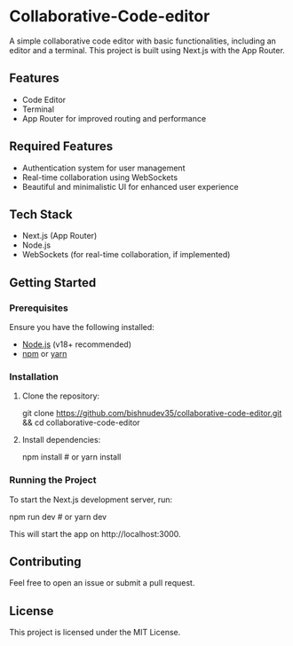 # Collaborative-Code-editor

A simple collaborative code editor with basic functionalities, including an editor and a terminal. This project is built using Next.js with the App Router.

## Features
- Code Editor
- Terminal
- App Router for improved routing and performance

## Required Features
- Authentication system for user management
- Real-time collaboration using WebSockets
- Beautiful and minimalistic UI for enhanced user experience

## Tech Stack
- Next.js (App Router)
- Node.js 
- WebSockets (for real-time collaboration, if implemented)

## Getting Started

### Prerequisites
Ensure you have the following installed:
- [Node.js](https://nodejs.org/) (v18+ recommended)
- [npm](https://www.npmjs.com/) or [yarn](https://yarnpkg.com/)

### Installation
1. Clone the repository:
   
   git clone https://github.com/bishnudev35/collaborative-code-editor.git
   && cd collaborative-code-editor
   
2. Install dependencies:

   npm install  # or yarn install
   

### Running the Project
To start the Next.js development server, run:

npm run dev  # or yarn dev

This will start the app on http://localhost:3000.


## Contributing
Feel free to open an issue or submit a pull request.

## License
This project is licensed under the MIT License.
